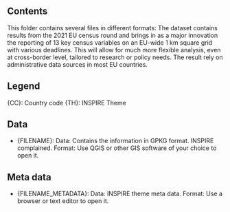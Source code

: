 ## Contents
This folder contains several files in different formats:
The dataset contains results from the 2021 EU census round and brings in as a major innovation the reporting of 13 key census variables on an EU-wide 1 km square grid with various deadlines. This will allow for much more flexible analysis, even at cross-border level, tailored to research or policy needs. The result rely on administrative data sources in most EU countries.

## Legend 
{CC}: Country code 
{TH}: INSPIRE Theme  

## Data
* {FILENAME}:
	Data: Contains the information in GPKG format. INSPIRE complained.
	Format: Use QGIS or other GIS software of your choice to open it.	


## Meta data
* {FILENAME_METADATA}: 
	Data: INSPIRE theme meta data. 
	Format: Use a browser or text editor to open it.